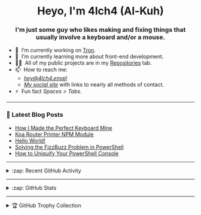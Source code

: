 <h1 align="center">Heyo, I'm 4lch4 (Al-Kuh)</h1>
<h3 align="center">I'm just some guy who likes making and fixing things that usually involve a keyboard and/or a mouse.</h3>

<!-- <p align="left"> <img src="https://komarev.com/ghpvc/?username=4lch4" alt="4lch4" /> </p> -->

<ul>
  <li>🔭&nbsp;&nbsp;I’m currently working on <a href="https://github.com/4lch4/Tron">Tron</a>.</li>
  <li>🌱&nbsp;&nbsp;I’m currently learning more about front-end development.</li>
  <!-- <li>👯&nbsp;&nbsp;I’m looking to collaborate on <a href="https://github.com/4lch4/Tron">Tron</a>.</li> -->
  <li>👨‍💻&nbsp;&nbsp;All of my public projects are in my <a  href="https://github.com/4lch4?tab=repositories">Repositories</a> tab.</li>
  <li>📫&nbsp;&nbsp;How to reach me:
  <ul>
    <li><em><a href="mailto:hey@4lch4.email">hey@4lch4.email</a></em></li>
    <li><em><a href="https://4lch4.social">My social site</a></em> with links to nearly all methods of contact.</li>
  </ul>
  </li>
  <li>⚡&nbsp;&nbsp;Fun fact <em>Spaces > Tabs</em>.</li>
</ul>

---

### 📕 Latest Blog Posts

<!-- BLOG-POST-LIST:START -->
- [How I Made the Perfect Keyboard Mine](https://4lch4.blog/blog/2021/07/03-moonlander)
- [Koa Router Printer NPM Module](https://4lch4.blog/blog/2021/07/02-koa-router-printer)
- [Hello World!](https://4lch4.blog/blog/2021/05/14-hello-world)
- [Solving the FizzBuzz Problem in PowerShell](https://4lch4.blog/blog/2018/08/07-solving-the-fizzbuzz-problem-in-powershell)
- [How to Uniquify Your PowerShell Console](https://4lch4.blog/blog/2018/06/03-how-to-uniquify-your-powershell-console)
<!-- BLOG-POST-LIST:END -->

---

<details>
  <summary>:zap: Recent GitHub Activity</summary>

<!--START_SECTION:activity-->
1. 🗣 Commented on [#1](https://github.com/espanso/hub/issues/1) in [espanso/hub](https://github.com/espanso/hub)
2. 💪 Opened PR [#1324](https://github.com/snowpackjs/astro/pull/1324) in [snowpackjs/astro](https://github.com/snowpackjs/astro)
3. ❗️ Closed issue [#1](https://github.com/snowpackjs/play.astro.build/issues/1) in [snowpackjs/play.astro.build](https://github.com/snowpackjs/play.astro.build)
4. 🗣 Commented on [#1](https://github.com/snowpackjs/play.astro.build/issues/1) in [snowpackjs/play.astro.build](https://github.com/snowpackjs/play.astro.build)
5. ❗️ Opened issue [#1](https://github.com/snowpackjs/play.astro.build/issues/1) in [snowpackjs/play.astro.build](https://github.com/snowpackjs/play.astro.build)
<!--END_SECTION:activity-->

</details>

---

<details>
  <summary>:zap: GitHub Stats</summary>

  <img align="left" alt="4lch4's GitHub Stats" src="https://github-readme-stats.codestackr.vercel.app/api?username=4lch4&show_icons=true&hide_border=true" />

</details>

---

<details>
  <summary>🏆 GitHub Trophy Collection</summary>

  <img alt="4lch4's GitHub Trophies" src="https://github-profile-trophy.vercel.app/?username=4lch4&column=3&theme=monokai">
</details>

